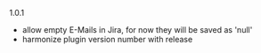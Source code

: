 1.0.1
- allow empty E-Mails in Jira, for now they will be saved as 'null'
- harmonize plugin version number with release
